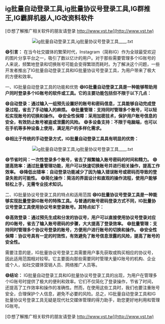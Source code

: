## **ig批量自动登录工具,ig批量协议号登录工具,IG群推王,IG霸屏机器人,IG改资料软件**

[😍想了解推广相关软件的朋友请登录 http://www.vst.tw](http://www.vst.tw)

 <center><img src="https://vst.tw/MP4/tuiguang/png/2.png" alt="ig批量自动登录工具,ig批量协议号登录工具____.txt"></center>

**😄引言：**
在当今社交媒体的繁荣时代，Instagram（简称IG）作为全球最受欢迎的图片分享平台之一，吸引了数以亿计的用户。对于那些需要管理多个IG账号的人来说，频繁地登录和切换账号可能会变得繁琐而耗时。为了解决这个问题，一些开发者推出了IG批量自动登录工具和IG批量协议号登录工具，为用户带来了极大的方便和效率。

一、IG批量自动登录工具的功能和优势
**😄IG批量自动登录工具是一种能够帮助用户同时登录多个IG账号的软件或工具。它的主要功能包括但不限于以下几点：**

**😄自动登录：通过输入一组预先设置好的账号和密码信息，工具能够自动完成登录过程，省去了手动输入的麻烦。**
**😄批量管理：支持同时管理多个账号，可以轻松实现账号的切换和操作。**
**😄安全性保障：采用加密技术，保护用户账号信息的安全，有效防止账号被盗或泄露的风险。**
**😄多设备支持：不限于电脑端，也可以在手机等多种设备上使用，满足用户的多样化需求。**

**😄相比于传统的手动登录方式，IG批量自动登录工具具有明显的优势：**

 <center><img src="https://vst.tw/MP4/tuiguang/png/0.png" alt="ig批量自动登录工具,ig批量协议号登录工具____.txt"></center>

**😄节省时间：一次性登录多个账号，省去了频繁输入账号密码的时间和精力。**
**😄提高效率：通过批量管理功能，用户可以快速切换账号并进行相关操作，提高工作效率。**
**😄降低出错率：自动登录功能减少了因为输入错误账号或密码而导致的登录失败的可能性。**
**😄简化操作：简洁的界面设计和直观的操作流程，使用户能够轻松上手，无需专业技术知识。**

二、IG批量协议号登录工具的特点和适用范围
**😄IG批量协议号登录工具是一种能够实现批量登录IG账号的特殊工具。与普通的账号密码登录方式不同，IG批量协议号登录工具使用协议号来登录账号。其特点如下：**

**😄高效登录：通过预先生成和分发的协议号，用户可以直接使用协议号登录对应的IG账号，省去了输入账号密码的步骤，大大提高了登录效率。**
**😄批量管理：支持同时管理多个协议号登录的账号，方便用户进行账号的切换和操作。**
**😄安全性保障：协议号具有一定的时效性，有效避免了账号信息泄露的风险，提高了账号的安全性。**

需要注意的是，IG批量协议号登录工具需要用户事先获取或购买相应的协议号，因此适用范围相对较窄。它主要面向那些需要同时管理大量IG账号的机构、企业或个人，如社交媒体营销人员、网络推广人员等。

**😄结论：**
IG批量自动登录工具和IG批量协议号登录工具的出现，为用户在管理多个IG账号时提供了极大的便利和效率。它们不仅简化了登录操作，节省了时间，还提高了工作效率和操作的准确性。然而，在使用这些工具时，我们也要注重账号安全，合理保护个人信息，避免不必要的风险。总之，IG批量自动登录工具和IG批量协议号登录工具无疑是现代社交媒体管理的得力助手，助您更好地利用和管理IG账号。

[😍想了解推广相关软件的朋友请登录 http://www.vst.tw](http://www.vst.tw)




